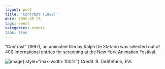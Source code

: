 ```yaml
---
layout: post
title: 'Contrast (1997)'
date: 1999-05-13
tags: event
categories: events
tabs: true
---
```


&ldquo;Contrast&rdquo; (1997), an animated film by Ralph De Stefano was selected out of 400 international entries for screening at the New York Animation Festival.

![image](https://www.evl.uic.edu/output/originals/nyfest.gif-srcw.jpg){:style="max-width: 100%"}
Credit: R. DeStefano, EVL

